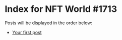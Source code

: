 # Index for NFT World #1713
Posts will be displayed in the order below:

- [Your first post](./001-first.md)


